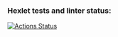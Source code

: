 ### Hexlet tests and linter status:
[![Actions Status](https://github.com/CfyRJ/python-project-49/workflows/hexlet-check/badge.svg)](https://github.com/CfyRJ/python-project-49/actions)